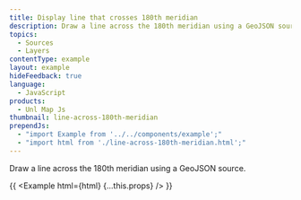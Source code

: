 ```yaml
---
title: Display line that crosses 180th meridian
description: Draw a line across the 180th meridian using a GeoJSON source.
topics:
  - Sources
  - Layers
contentType: example
layout: example
hideFeedback: true
language:
  - JavaScript
products:
  - Unl Map Js
thumbnail: line-across-180th-meridian
prependJs:
  - "import Example from '../../components/example';"
  - "import html from './line-across-180th-meridian.html';"
---
```


Draw a line across the 180th meridian using a GeoJSON source.

{{ <Example html={html} {...this.props} /> }}
